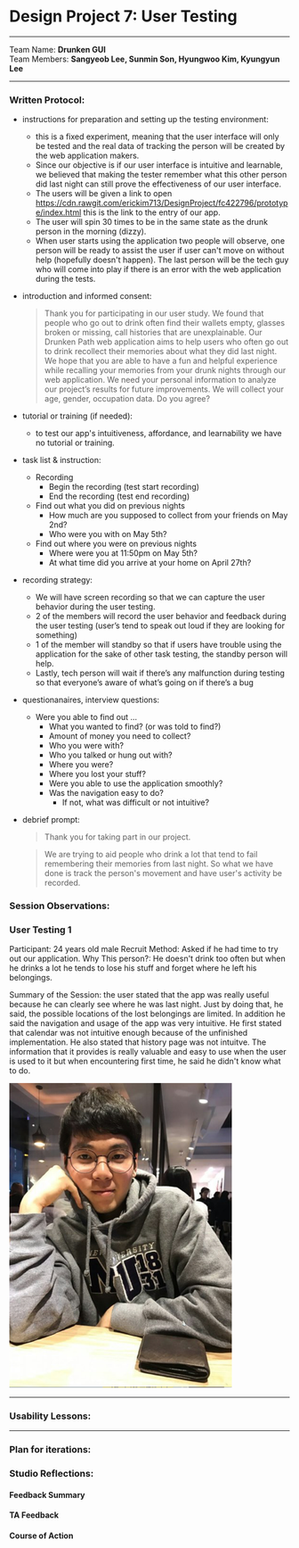 
Design Project 7: User Testing
===================
----------
Team Name: **Drunken GUI** <br />
Team Members: **Sangyeob Lee, Sunmin Son, Hyungwoo Kim, Kyungyun Lee**

----------

### **Written Protocol:**
* instructions for preparation and setting up the testing environment:
	* this is a fixed experiment, meaning that the user interface will only be tested and the real data of tracking the person will be created by the web application makers.
	* Since our objective is if our user interface is intuitive and learnable, we believed that making the tester remember what this other person did last night can still prove the effectiveness of our user interface.
	* The users will be given a link to open https://cdn.rawgit.com/erickim713/DesignProject/fc422796/prototype/index.html this is the link to the entry of our app.
	* The user will spin 30 times to be in the same state as the drunk person in the morning (dizzy).
	* When user starts using the application two people will observe, one person will be ready to assist the user if user can't move on without help (hopefully doesn't happen). The last person will be the tech guy who will come into play if there is an error with the web application during the tests.

* introduction and informed consent:
	> Thank you for participating in our user study.
	We found that people who go out to drink often find their wallets empty, glasses broken or missing, call histories that are unexplainable. Our Drunken Path web application aims to help users who often go out to drink recollect their memories about what they did last night. We hope that you are able to have a fun and helpful experience while recalling your memories from your drunk nights through our web application.
We need your personal information to analyze our project’s results for future improvements. We will collect your age, gender, occupation data. Do you agree?

* tutorial or training (if needed):
	* to test our app's intuitiveness, affordance, and learnability we have no tutorial or training.

* task list & instruction:
	* Recording
		* Begin the recording (test start recording)
		* End the recording (test end recording)
	* Find out what you did on previous nights
		* How much are you supposed to collect from your friends on May 2nd?
		* Who were you with on May 5th?
	* Find out where you were on previous nights
		* Where were you at 11:50pm on May 5th?
		* At what time did you arrive at your home on April 27th?

* recording strategy:
	* We will have screen recording so that we can capture the user behavior during the user testing.
	* 2 of the members will record the user behavior and feedback during the user testing (user’s tend to speak out loud if they are looking for something)
	* 1 of the member will standby so that if users have trouble using the application for the sake of other task testing, the standby person will help.
	* Lastly, tech person will wait if there’s any malfunction during testing so that everyone’s aware of what’s going on if there’s a bug

* questionanaires, interview questions:
	* Were you able to find out ...
		* What you wanted to find? (or was told to find?)
		* Amount of money you need to collect?
		* Who you were with?
		* Who you talked or hung out with?
		* Where you were?
		* Where you lost your stuff?
		* Were you able to use the application smoothly?
		* Was the navigation easy to do?
			* If not, what was difficult or not intuitive?

* debrief prompt:
	> Thank you for taking part in our project.

	> We are trying to aid people who drink a lot that tend to fail remembering their memories from last night. So what we have done is track the person's movement and have user's activity be recorded.  



### **Session Observations:**

### User Testing 1 ###
Participant: 24 years old male
Recruit Method: Asked if he had time to try out our application.
Why This person?: He doesn't drink too often but when he drinks a lot he tends to lose his stuff and forget where he left his belongings.

Summary of the Session: the user stated that the app was really useful because he can clearly see where he was last night. Just by doing that, he said, the possible locations of the lost belongings are limited. In addition he said the navigation and usage of the app was very intuitive. He first stated that calendar was not intuitive enough because of the unfinished implementation. He also stated that history page was not intuitve. The information that it provides is really valuable and easy to use when the user is used to it but when encountering first time, he said he didn't know what to do.

<img src="richard.png" width="400">



-----------
### **Usability Lessons:**

-----------
### **Plan for iterations:**

### **Studio Reflections:**

#### Feedback Summary

#### TA Feedback

#### Course of Action
